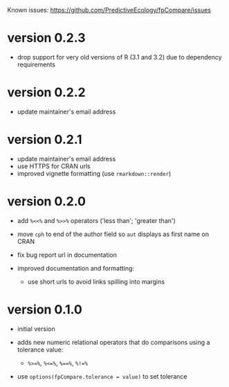 Known issues: https://github.com/PredictiveEcology/fpCompare/issues

version 0.2.3
=============
* drop support for very old versions of R (3.1 and 3.2) due to dependency requirements

version 0.2.2
=============
* update maintainer's email address

version 0.2.1
=============
* update maintainer's email address
* use HTTPS for CRAN urls
* improved vignette formatting (use `rmarkdown::render`)

version 0.2.0
=============
* add `%<<%` and `%>>%` operators ('less than'; 'greater than')
* move `cph` to end of the author field so `aut` displays as first name on CRAN
* fix bug report url in documentation
* improved documentation and formatting:

    - use short urls to avoid links spilling into margins

version 0.1.0
=============
* initial version
* adds new numeric relational operators that do comparisons using a tolerance value:

    - `%>=%`, `%<=%`, `%==%`, `%!=%`

* use `options(fpCompare.tolerance = value)` to set tolerance
